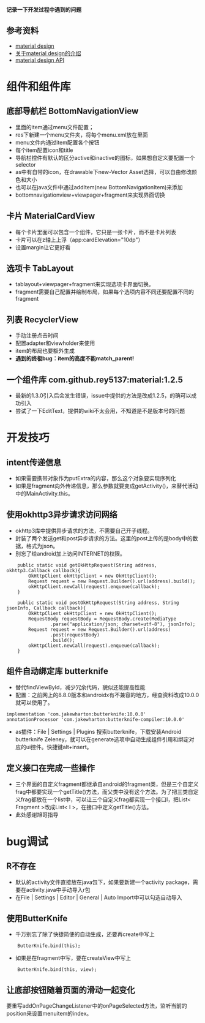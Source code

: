 
**记录一下开发过程中遇到的问题**

## 参考资料
- [material design](https://md.maxoxo.design/components/cards.html#)
- [关于material design的介绍](http://www.uisdc.com/material-design-knowledge)
- [material design API](https://material-io.cn/develop/android/components/material-card-view/)

# 组件和组件库

## 底部导航栏 BottomNavigationView
- 里面的item通过menu文件配置；
- res下新建一个menu文件夹，将每个menu.xml放在里面
- menu文件内通过item配置各个按钮
- 每个item配置icon和title
- 导航栏控件有默认的区分active和inactive的图标，如果想自定义要配置一个selector
- as中有自带的icon，在drawable下new-Vector Asset选择，可以自由修改颜色和大小
- 也可以在java文件中通过addItem(new BottomNavigationItem)来添加
- bottomnavigationview+viewpager+fragment来实现界面切换

## 卡片 MaterialCardView
- 每个卡片里面可以包含一个组件，它只是一张卡片，而不是卡片列表
- 卡片可以在z轴上上浮（app:cardElevation="10dp"）
- 设置margin让它更好看

## 选项卡 TabLayout
- tablayout+viewpager+fragment来实现选项卡界面切换。
- fragment需要自己配置并绘制布局，如果每个选项内容不同还要配置不同的fragment

## 列表 RecyclerView
- 手动注册点击时间
- 配置adapter和viewholder来使用
- item的布局也要额外生成
- **遇到的终极bug：item的高度不能match_parent!**

## 一个组件库 com.github.rey5137:material:1.2.5
- 最新的1.3.0引入后会发生错误，issue中提供的方法是改成1.2.5，的确可以成功引入
- 尝试了一下EditText，提供的wiki不太会用，不知道是不是版本号的问题


# 开发技巧

## intent传递信息
- 如果需要携带对象作为putExtra的内容，那么这个对象要实现序列化
- 如果是fragment向外传递信息，那么参数就要变成getActivity()，来替代活动中的MainActivity.this。

## 使用okhttp3异步请求访问网络
- okhttp3库中提供异步请求的方法，不需要自己开子线程。
- 封装了两个发送get和post异步请求的方法。这里的post上传的是body中的数据，格式为json。
- 别忘了给android加上访问INTERNET的权限。
```
    public static void getOkHttpRequest(String address, okhttp3.Callback callback){
        OkHttpClient okHttpClient = new OkHttpClient();
        Request request = new Request.Builder().url(address).build();
        okHttpClient.newCall(request).enqueue(callback);
    }

    public static void postOkHttpRequest(String address, String jsonInfo, Callback callback){
        OkHttpClient okHttpClient = new OkHttpClient();
        RequestBody requestBody = RequestBody.create(MediaType
                .parse("application/json; charset=utf-8"), jsonInfo);
        Request request = new Request.Builder().url(address)
                .post(requestBody)
                .build();
        okHttpClient.newCall(request).enqueue(callback);
    }
```

## 组件自动绑定库 butterknife
- 替代findViewById，减少冗余代码，貌似还能提高性能
- 配置：之前网上的8.8.0版本和androidx有不兼容的地方，经查资料改成10.0.0就可以使用了。
```
implementation 'com.jakewharton:butterknife:10.0.0'
annotationProcessor 'com.jakewharton:butterknife-compiler:10.0.0'
```
- as插件：File | Settings | Plugins 搜索butterknife，下载安装Android butterknife Zeleney，就可以在generate选项中自动生成组件引用和绑定对应的ui控件。快捷键alt+insert。

## 定义接口在完成一些操作
- 三个界面的自定义fragment都继承自android的fragment类，但是三个自定义frag中都要实现一个getTitle()方法，而父类中没有这个方法。为了把三类自定义frag都放在一个list中，可以让三个自定义frag都实现一个接口I，把List< Fragment >改成List< I >，在接口中定义getTitle()方法。
- 此处感谢旭哥指导

# bug调试

## R不存在
- 默认的activity文件直接放在java包下，如果要新建一个activity package，需要在activity.java中手动导入r包
- 在File | Settings | Editor | General | Auto Import中可以勾选自动导入

## 使用ButterKnife
- 千万别忘了除了快捷简便的自动生成，还要再create中写上
```
    ButterKnife.bind(this);
```
- 如果是在fragment中写，要在createView中写上
```
    ButterKnife.bind(this, view);
```

## 让底部按钮随着页面的滑动一起变化
要重写addOnPageChangeListener中的onPageSelected方法，监听当前的position来设置menuitem的index。